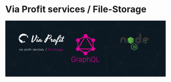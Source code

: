# Via Profit services / File-Storage

![via-profit-services-cover](./assets/via-profit-services-cover.png)
